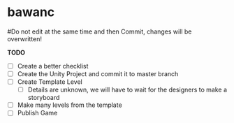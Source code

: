 # bawanc

#Do not edit at the same time and then Commit, changes will be overwritten!

**TODO**
- [ ] Create a better checklist
- [ ] Create the Unity Project and commit it to master branch
- [ ] Create Template Level
  - [ ] Details are unknown, we will have to wait for the designers to make a storyboard
- [ ] Make many levels from the template
- [ ] Publish Game
